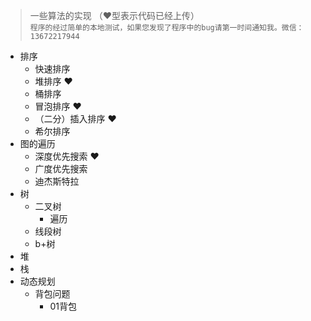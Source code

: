 > 一些算法的实现 （❤️型表示代码已经上传）<br>
```程序的经过简单的本地测试，如果您发现了程序中的bug请第一时间通知我。微信：13672217944```
* 排序
  * 快速排序
  * 堆排序 ❤️ ️
  * 桶排序
  * 冒泡排序 ❤️
  * （二分）插入排序 ❤️
  * 希尔排序
* 图的遍历
  * 深度优先搜索 ❤️
  * 广度优先搜索
  * 迪杰斯特拉
* 树
  * 二叉树
    * 遍历
  * 线段树
  * b+树
* 堆
* 栈
* 动态规划
  * 背包问题
    * 01背包